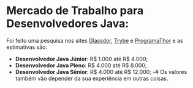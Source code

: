 # Mercado de Trabalho para Desenvolvedores Java:

Foi feito uma pesquisa nos sites [Glassdor](https://www.glassdoor.com.br/Sal%C3%A1rios/desenvolvedor-java-sal%C3%A1rio-SRCH_KO0,18.htm), [Trybe](https://www.betrybe.com/guia-salarios-profissoes/desenvolvedor-java) e [ProgramaThor](https://programathor.com.br/salario-programador-java) e as estimativas são:

  - **Desenvolvedor Java Júnior**: R$ 1.000 até R$ 4.000;
  - **Desenvolvedor Java Pleno**: R$ 4.000 até R$ 8.000;
  - **Desenvolvedor Java Sênior**: R$ 4.000 até R$ 12.000;
   -# Os valores também vão depender da sua experiência em outras coisas.

